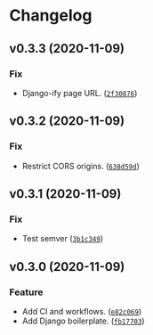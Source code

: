 # Changelog

<!--next-version-placeholder-->

## v0.3.3 (2020-11-09)
### Fix
* Django-ify page URL. ([`2f30876`](https://github.com/RyanFleck/AuxilliaryWebsiteServices/commit/2f3087602774b48cf7c4fbe4fe687984a0194ec2))

## v0.3.2 (2020-11-09)
### Fix
* Restrict CORS origins. ([`638d59d`](https://github.com/RyanFleck/AuxilliaryWebsiteServices/commit/638d59df938cd5f6f18df53acbb3ae6fbc54aff5))

## v0.3.1 (2020-11-09)
### Fix
* Test semver ([`3b1c349`](https://github.com/RyanFleck/AuxilliaryWebsiteServices/commit/3b1c349914c41de0457cb7a886e2e19c29595f75))

## v0.3.0 (2020-11-09)
### Feature
* Add CI and workflows. ([`e82c069`](https://github.com/RyanFleck/AuxilliaryWebsiteServices/commit/e82c069d18335bc655d01a8752cc4b0b71329b29))
* Add Django boilerplate. ([`fb17703`](https://github.com/RyanFleck/AuxilliaryWebsiteServices/commit/fb177031083b5dd1e5702910cd379290553f12f0))
